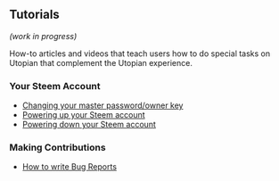 ## Tutorials

*(work in progress)*

How-to articles and videos that teach users how to do special tasks on Utopian that complement the Utopian experience.

### Your Steem Account

- [Changing your master password/owner key](../tutorials/changing-your-master-password-owner-key.md)
- [Powering up your Steem account](../tutorials/powering-up-your-steem-account.md)
- [Powering down your Steem account](../tutorials/powering-down-your-steem-account.md)

### Making Contributions

- [How to write Bug Reports](../tutorials/how-to-write-bug-reports.md)
